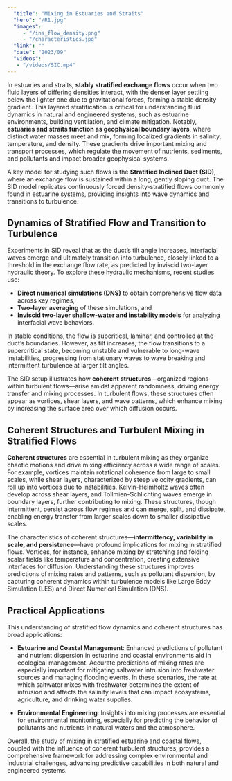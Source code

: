 ```yaml
---
  "title": "Mixing in Estuaries and Straits"
  "hero": "/R1.jpg"
  "images": 
     - "/ins_flow_density.png"
     - "/characteristics.jpg"
  "link": ""
  "date": "2023/09"
  "videos":
   - "/videos/SIC.mp4"
---
```




In estuaries and straits, **stably stratified exchange flows** occur when two fluid layers of differing densities interact, with the denser layer settling below the lighter one due to gravitational forces, forming a stable density gradient. This layered stratification is critical for understanding fluid dynamics in natural and engineered systems, such as estuarine environments, building ventilation, and climate mitigation. Notably, **estuaries and straits function as geophysical boundary layers**, where distinct water masses meet and mix, forming localized gradients in salinity, temperature, and density. These gradients drive important mixing and transport processes, which regulate the movement of nutrients, sediments, and pollutants and impact broader geophysical systems.

A key model for studying such flows is the **Stratified Inclined Duct (SID)**, where an exchange flow is sustained within a long, gently sloping duct. The SID model replicates continuously forced density-stratified flows commonly found in estuarine systems, providing insights into wave dynamics and transitions to turbulence.

## Dynamics of Stratified Flow and Transition to Turbulence

Experiments in SID reveal that as the duct’s tilt angle increases, interfacial waves emerge and ultimately transition into turbulence, closely linked to a threshold in the exchange flow rate, as predicted by inviscid two-layer hydraulic theory. To explore these hydraulic mechanisms, recent studies use:
- **Direct numerical simulations (DNS)** to obtain comprehensive flow data across key regimes,
- **Two-layer averaging** of these simulations, and
- **Inviscid two-layer shallow-water and instability models** for analyzing interfacial wave behaviors.

In stable conditions, the flow is subcritical, laminar, and controlled at the duct’s boundaries. However, as tilt increases, the flow transitions to a supercritical state, becoming unstable and vulnerable to long-wave instabilities, progressing from stationary waves to wave breaking and intermittent turbulence at larger tilt angles.

The SID setup illustrates how **coherent structures**—organized regions within turbulent flows—arise amidst apparent randomness, driving energy transfer and mixing processes. In turbulent flows, these structures often appear as vortices, shear layers, and wave patterns, which enhance mixing by increasing the surface area over which diffusion occurs.

## Coherent Structures and Turbulent Mixing in Stratified Flows

**Coherent structures** are essential in turbulent mixing as they organize chaotic motions and drive mixing efficiency across a wide range of scales. For example, vortices maintain rotational coherence from large to small scales, while shear layers, characterized by steep velocity gradients, can roll up into vortices due to instabilities. Kelvin-Helmholtz waves often develop across shear layers, and Tollmien-Schlichting waves emerge in boundary layers, further contributing to mixing. These structures, though intermittent, persist across flow regimes and can merge, split, and dissipate, enabling energy transfer from larger scales down to smaller dissipative scales.

The characteristics of coherent structures—**intermittency, variability in scale, and persistence**—have profound implications for mixing in stratified flows. Vortices, for instance, enhance mixing by stretching and folding scalar fields like temperature and concentration, creating extensive interfaces for diffusion. Understanding these structures improves predictions of mixing rates and patterns, such as pollutant dispersion, by capturing coherent dynamics within turbulence models like Large Eddy Simulation (LES) and Direct Numerical Simulation (DNS).

## Practical Applications

This understanding of stratified flow dynamics and coherent structures has broad applications:

- **Estuarine and Coastal Management**: Enhanced predictions of pollutant and nutrient dispersion in estuarine and coastal environments aid in ecological management. Accurate predictions of mixing rates are especially important for mitigating saltwater intrusion into freshwater sources and managing flooding events. In these scenarios, the rate at which saltwater mixes with freshwater determines the extent of intrusion and affects the salinity levels that can impact ecosystems, agriculture, and drinking water supplies.

- **Environmental Engineering**: Insights into mixing processes are essential for environmental monitoring, especially for predicting the behavior of pollutants and nutrients in natural waters and the atmosphere.

Overall, the study of mixing in stratified estuarine and coastal flows, coupled with the influence of coherent turbulent structures, provides a comprehensive framework for addressing complex environmental and industrial challenges, advancing predictive capabilities in both natural and engineered systems.
